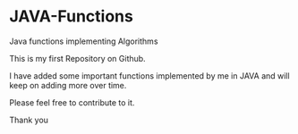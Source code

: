 # JAVA-Functions
Java functions implementing Algorithms

This is my first Repository on Github.

I have added some important functions implemented by me in JAVA and will keep on adding more over time.

Please feel free to contribute to it.

Thank you

